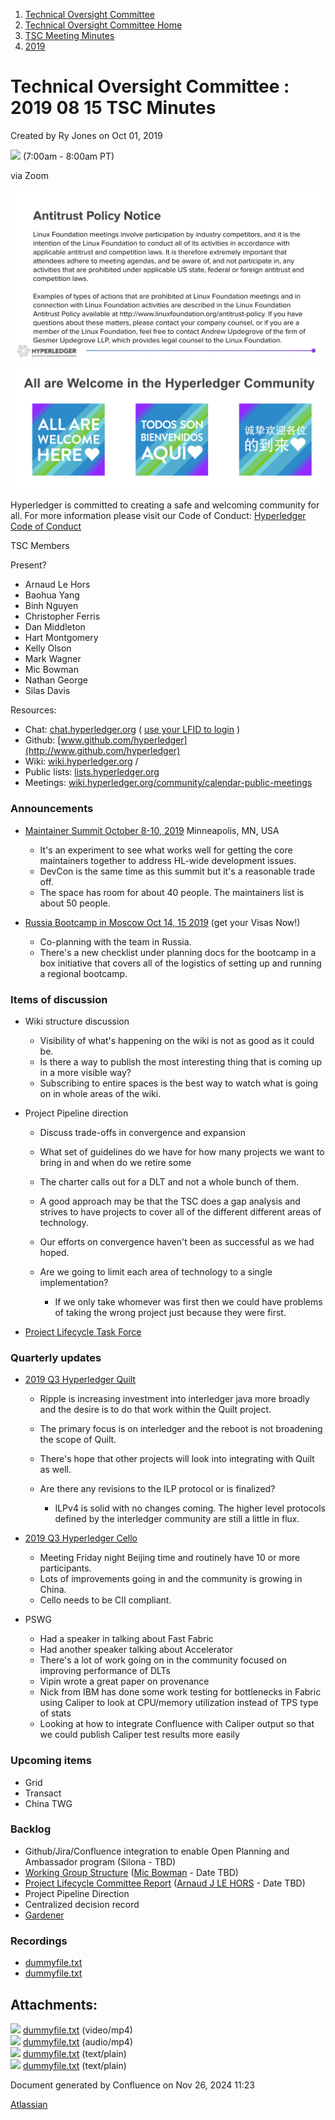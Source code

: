 1. [Technical Oversight Committee](index.html)
2. [Technical Oversight Committee Home](Technical-Oversight-Committee-Home_21430274.html)
3. [TSC Meeting Minutes](TSC-Meeting-Minutes_21448544.html)
4. [2019](2019_21448546.html)

# Technical Oversight Committee : 2019 08 15 TSC Minutes

Created by Ry Jones on Oct 01, 2019

![](plugins/servlet/confluence/placeholder/unknown-macro) (7:00am - 8:00am PT)

via Zoom

![](attachments/21431877/21448548.png?height=250) ![](attachments/21431877/21448549.png?height=250)

Hyperledger is committed to creating a safe and welcoming community for all. For more information please visit our Code of Conduct: [Hyperledger Code of Conduct](https://lf-hyperledger.atlassian.net/wiki/spaces/HYP/pages/19595281/Hyperledger+Code+of+Conduct)

TSC Members

Present?

- Arnaud Le Hors
- Baohua Yang
- Binh Nguyen
- Christopher Ferris
- Dan Middleton
- Hart Montgomery
- Kelly Olson
- Mark Wagner
- Mic Bowman
- Nathan George
- Silas Davis
  

Resources:

- Chat: [chat.hyperledger.org](http://chat.hyperledger.org/) ( [use your LFID to login](https://www.youtube.com/watch?v=EEc4JRyaAoA) )
- Github: [www.github.com/hyperledger](http://www.github.com/hyperledger)
- Wiki: [wiki.hyperledger.org](https://lf-hyperledger.atlassian.net) /
- Public lists: [lists.hyperledger.org](https://lists.hyperledger.org)
- Meetings: [wiki.hyperledger.org/community/calendar-public-meetings](https://lf-hyperledger.atlassian.net/community/calendar-public-meetings)

### Announcements

- [Maintainer Summit October 8-10, 2019](https://lf-hyperledger.atlassian.net/display/events/Maintainer+Summit+October+8-10%2C+2019) Minneapolis, MN, USA
  
  - It's an experiment to see what works well for getting the core maintainers together to address HL-wide development issues.
  - DevCon is the same time as this summit but it's a reasonable trade off.
  - The space has room for about 40 people. The maintainers list is about 50 people.
- [Russia Bootcamp in Moscow Oct 14, 15 2019](https://lf-hyperledger.atlassian.net/display/RU/BootCamp+Russia) (get your Visas Now!)
  
  - Co-planning with the team in Russia.
  - There's a new checklist under planning docs for the bootcamp in a box initiative that covers all of the logistics of setting up and running a regional bootcamp.

### Items of discussion

- Wiki structure discussion
  
  - Visibility of what's happening on the wiki is not as good as it could be.
  - Is there a way to publish the most interesting thing that is coming up in a more visible way?
  - Subscribing to entire spaces is the best way to watch what is going on in whole areas of the wiki.
- Project Pipeline direction
  
  - Discuss trade-offs in convergence and expansion
  - What set of guidelines do we have for how many projects we want to bring in and when do we retire some
  - The charter calls out for a DLT and not a whole bunch of them.
  - A good approach may be that the TSC does a gap analysis and strives to have projects to cover all of the different different areas of technology.
  - Our efforts on convergence haven't been as successful as we had hoped.
  - Are we going to limit each area of technology to a single implementation?
    
    - If we only take whomever was first then we could have problems of taking the wrong project just because they were first.
- [Project Lifecycle Task Force](https://lf-hyperledger.atlassian.net/display/TF/Project+Lifecycle+Task+Force)

### Quarterly updates

- [2019 Q3 Hyperledger Quilt](https://lf-hyperledger.atlassian.net/display/HYP/2019+Q3+Hyperledger+Quilt)
  
  - Ripple is increasing investment into interledger java more broadly and the desire is to do that work within the Quilt project.
  - The primary focus is on interledger and the reboot is not broadening the scope of Quilt.
  - There's hope that other projects will look into integrating with Quilt as well.
  - Are there any revisions to the ILP protocol or is finalized?
    
    - ILPv4 is solid with no changes coming. The higher level protocols defined by the interledger community are still a little in flux.
- [2019 Q3 Hyperledger Cello](https://lf-hyperledger.atlassian.net/display/HYP/2019+Q3+Hyperledger+Cello)
  
  - Meeting Friday night Beijing time and routinely have 10 or more participants.
  - Lots of improvements going in and the community is growing in China.
  - Cello needs to be CII compliant.
- PSWG
  
  - Had a speaker in talking about Fast Fabric
  - Had another speaker talking about Accelerator
  - There's a lot of work going on in the community focused on improving performance of DLTs
  - Vipin wrote a great paper on provenance
  - Nick from IBM has done some work testing for bottlenecks in Fabric using Caliper to look at CPU/memory utilization instead of TPS type of stats
  - Looking at how to integrate Confluence with Caliper output so that we could publish Caliper test results more easily

### Upcoming items

- Grid
- Transact
- China TWG

### Backlog

- Github/Jira/Confluence integration to enable Open Planning and Ambassador program (Silona - TBD)
- [Working Group Structure](https://lf-hyperledger.atlassian.net/display/TF/Working+Group+Task+Force) ([Mic Bowman](https://lf-hyperledger.atlassian.net/wiki/people/712020:38b65256-bc81-41b7-bc8d-23f728855f5a?ref=confluence) - Date TBD)
- [Project Lifecycle Committee Report](https://lf-hyperledger.atlassian.net/display/TF/Project+Lifecycle+Task+Force) ([Arnaud J LE HORS](https://lf-hyperledger.atlassian.net/wiki/people/70121:0e75e3b8-500a-4067-9f7e-ed46e91bcb9d?ref=confluence) - Date TBD)
- Project Pipeline Direction
- Centralized decision record
- [Gardener](https://lf-hyperledger.atlassian.net/display/HYP/Gardener)

### Recordings

- [dummyfile.txt](#)
- [dummyfile.txt](#)

## Attachments:

![](images/icons/bullet_blue.gif) [dummyfile.txt](attachments/21432188/21457514.txt) (video/mp4)  
![](images/icons/bullet_blue.gif) [dummyfile.txt](attachments/21432188/21457389.txt) (audio/mp4)  
![](images/icons/bullet_blue.gif) [dummyfile.txt](attachments/21432188/21448598.txt) (text/plain)  
![](images/icons/bullet_blue.gif) [dummyfile.txt](attachments/21432188/21448597.txt) (text/plain)

Document generated by Confluence on Nov 26, 2024 11:23

[Atlassian](http://www.atlassian.com/)
